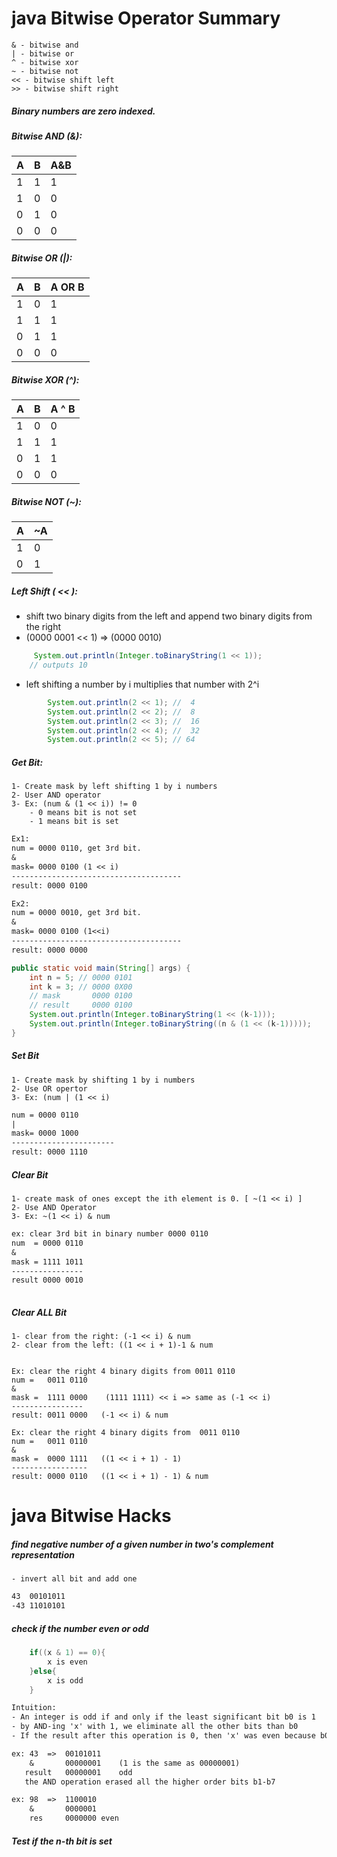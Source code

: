 # java Bitwise Operator Summary
    & - bitwise and
    | - bitwise or
    ^ - bitwise xor
    ~ - bitwise not
    << - bitwise shift left
    >> - bitwise shift right
##### Binary numbers are zero indexed.

##### Bitwise AND (&):

|   A	|  B 	|  A&B 	|
|---	|---	|---	|
|  1 	|  1 	|  1 	|
|  1 	|  0 	|  0 	|
|  0 	|  1 	|  0 	|
|  0 	|  0 	|  0 	|


##### Bitwise OR (|):

|   A	|  B 	|A OR B |
|---	|---	|---	|
|  1 	|  0 	|   1	|
|  1 	|   1	|   1	|
|  0 	|   1	|   1	|
|  0	|   0	|   0	|


##### Bitwise XOR (^):

|   A	|  B 	|A ^ B |
|---	|---	|---	|
|  1 	|  0 	|   0	|
|  1 	|   1	|   1	|
|  0 	|   1	|   1	|
|  0	|   0	|   0	|

##### Bitwise NOT (~):

| A  | ~A  |
|---|---|
|  1 | 0  |
|  0 | 1  |
##### Left Shift ( << ):
- shift two binary digits from the left and append two binary digits from the right
- (0000 0001 << 1) =>  (0000 0010)
```java
     System.out.println(Integer.toBinaryString(1 << 1));
    // outputs 10
```
- left shifting a number by i multiplies that number with 2^i
```java
        System.out.println(2 << 1); //  4
        System.out.println(2 << 2); //  8
        System.out.println(2 << 3); //  16
        System.out.println(2 << 4); //  32
        System.out.println(2 << 5); // 64
```
##### Get Bit:
    1- Create mask by left shifting 1 by i numbers
    2- User AND operator
    3- Ex: (num & (1 << i)) != 0
        - 0 means bit is not set
        - 1 means bit is set
```dtd
Ex1:
num = 0000 0110, get 3rd bit.
&
mask= 0000 0100	(1 << i)
--------------------------------------
result: 0000 0100

Ex2:
num = 0000 0010, get 3rd bit.
&
mask= 0000 0100	(1<<i)
--------------------------------------
result: 0000 0000

```

```java
public static void main(String[] args) {
    int n = 5; // 0000 0101
    int k = 3; // 0000 0X00
    // mask       0000 0100
    // result     0000 0100
    System.out.println(Integer.toBinaryString(1 << (k-1)));
    System.out.println(Integer.toBinaryString((n & (1 << (k-1)))));
}

```
##### Set Bit
    1- Create mask by shifting 1 by i numbers
    2- Use OR opertor
    3- Ex: (num | (1 << i)
```dtd
num = 0000 0110
|
mask= 0000 1000
-----------------------
result: 0000 1110

```
##### Clear Bit
    1- create mask of ones except the ith element is 0. [ ~(1 << i) ]
    2- Use AND Operator
    3- Ex: ~(1 << i) & num
    
```dtd
ex: clear 3rd bit in binary number 0000 0110
num  = 0000 0110
&
mask = 1111 1011
----------------
result 0000 0010  
 
``` 
##### Clear ALL Bit
    1- clear from the right: (-1 << i) & num
    2- clear from the left: ((1 << i + 1)-1 & num
    
    
    Ex: clear the right 4 binary digits from 0011 0110
    num =   0011 0110    
    &
    mask =  1111 0000    (1111 1111) << i => same as (-1 << i)
    ----------------
    result: 0011 0000   (-1 << i) & num
    
    Ex: clear the right 4 binary digits from  0011 0110
    num =   0011 0110    
    & 
    mask =  0000 1111   ((1 << i + 1) - 1)
    -----------------
    result: 0000 0110   ((1 << i + 1) - 1) & num
    
# java Bitwise Hacks

##### find negative number of a given number in two's complement representation
    - invert all bit and add one
```dtd
43  00101011
-43 11010101
```


##### check if the number even or odd
```java
    if((x & 1) == 0){
        x is even
    }else{ 
        x is odd
    }
```
```dtd
Intuition:
- An integer is odd if and only if the least significant bit b0 is 1
- by AND-ing 'x' with 1, we eliminate all the other bits than b0
- If the result after this operation is 0, then 'x' was even because b0 was 0, otherwise 'x' was odd
```
```dtd
ex: 43  =>  00101011
    &       00000001    (1 is the same as 00000001)
   result   00000001    odd
   the AND operation erased all the higher order bits b1-b7

ex: 98  =>  1100010
    &       0000001
    res     0000000 even
```

##### Test if the n-th bit is set



